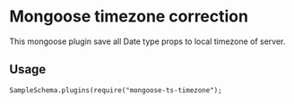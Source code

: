 # Mongoose timezone correction

This mongoose plugin save all Date type props to local timezone of server.

## Usage

```mermaid
SampleSchema.plugins(require("mongoose-ts-timezone");
```
